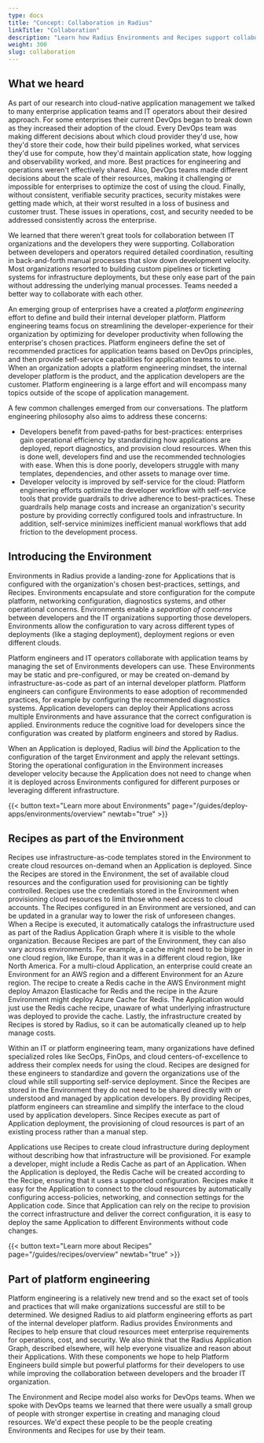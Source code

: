 ```yaml
---
type: docs
title: "Concept: Collaboration in Radius"
linkTitle: "Collaboration"
description: "Learn how Radius Environments and Recipes support collaboration between platform engineers, application developers, and IT operators."
weight: 300
slug: collaboration
---
```


## What we heard

As part of our research into cloud-native application management we talked to many enterprise application teams and IT operators about their desired approach.  For some enterprises their current DevOps began to break down as they increased their adoption of the cloud. Every DevOps team was making different decisions about which cloud provider they'd use, how they'd store their code, how their build pipelines worked, what services they'd use for compute, how they'd maintain application state, how logging and observability worked, and more. Best practices for engineering and operations weren't effectively shared. Also, DevOps teams made different decisions about the scale of their resources, making it challenging or impossible for enterprises to optimize the cost of using the cloud. Finally, without consistent, verifiable security practices, security mistakes were getting made which, at their worst resulted in a loss of business and customer trust. These issues in operations, cost, and security needed to be addressed consistently across the enterprise.

We learned that there weren't great tools for collaboration between IT organizations and the developers they were supporting. Collaboration between developers and operators required detailed coordination, resulting in back-and-forth manual processes that slow down development velocity. Most organizations resorted to building custom pipelines or ticketing systems for infrastructure deployments, but these only ease part of the pain without addressing the underlying manual processes. Teams needed a better way to collaborate with each other.

An emerging group of enterprises have a created a *platform engineering* effort to define and build their internal developer platform. Platform engineering teams focus on streamlining the developer-experience for their organization by optimizing for developer productivity when following the enterprise's chosen practices. Platform engineers define the set of recommended practices for application teams based on DevOps principles, and then provide self-service capabilities for application teams to use. When an organization adopts a platform engineering mindset, the internal developer platform is the product, and the application developers are the customer. Platform engineering is  a large effort and will encompass many topics outside of the scope of application management.

A few common challenges emerged from our conversations. The platform engineering philosophy also aims to address these concerns:

- Developers benefit from paved-paths for best-practices: enterprises gain operational efficiency by standardizing how applications are deployed, report diagnostics, and provision cloud resources. When this is done well, developers find and use the recommended technologies with ease. When this is done poorly, developers struggle with many templates, dependencies, and other assets to manage over time. 
- Developer velocity is improved by self-service for the cloud: Platform engineering efforts optimize the developer workflow with self-service tools that provide guardrails to drive adherence to best-practices. These guardrails help manage costs and increase an organization's security posture by providing correctly configured tools and infrastructure. In addition, self-service minimizes inefficient manual workflows that add friction to the development process.


## Introducing the Environment

Environments in Radius provide a landing-zone for Applications that is configured with the organization's chosen best-practices, settings, and Recipes. Environments encapsulate and store configuration for the compute platform, networking configuration, diagnostics systems, and other operational concerns. Environments enable a *separation of concerns* between developers and the IT organizations supporting those developers. Environments allow the configuration to vary across different types of deployments (like a staging deployment), deployment regions or even different clouds.

Platform engineers and IT operators collaborate with application teams by managing the set of Environments developers can use. These Environments may be static and pre-configured, or may be created on-demand by infrastructure-as-code as part of an internal developer platform. Platform engineers can configure Environments to ease adoption of recommended practices, for example by configuring the recommended diagnostics systems. Application developers can deploy their Applications across multiple Environments and have assurance that the correct configuration is applied. Environments reduce the cognitive load for developers since the configuration was created by platform engineers and stored by Radius.

When an Application is deployed, Radius will *bind* the Application to the configuration of the target Environment and apply the relevant settings. Storing the operational configuration in the Environment increases developer velocity because the Application does not need to change when it is deployed across Environments configured for different purposes or leveraging different infrastructure.

{{< button text="Learn more about Environments" page="/guides/deploy-apps/environments/overview" newtab="true" >}}

## Recipes as part of the Environment

Recipes use infrastructure-as-code templates stored in the Environment to create cloud resources on-demand when an Application is deployed. Since the Recipes are stored in the Environment, the set of available cloud resources and the configuration used for provisioning can be tightly controlled. Recipes use the credentials stored in the Environment when provisioning cloud resources to limit those who need access to cloud accounts. The Recipes configured in an Environment are versioned, and can be updated in a granular way to lower the risk of unforeseen changes. When a Recipe is executed, it automatically catalogs the infrastructure used as part of the Radius Application Graph where it is visible to the whole organization. Because Recipes are part of the Environment, they can also vary across environments. For example, a cache might need to be bigger in one cloud region, like Europe, than it was in a different cloud region, like North America. For a multi-cloud Application, an enterprise could create an Environment for an AWS region and a different Environment for an Azure region. The recipe to create a Redis cache in the AWS Environment might deploy Amazon Elasticache for Redis and the recipe in the Azure Environment might deploy Azure Cache for Redis. The Application would just use the Redis cache recipe, unaware of what underlying infrastructure was deployed to provide the cache. Lastly, the infrastructure created by Recipes is stored by Radius, so it can be automatically cleaned up to help manage costs.

Within an IT or platform engineering team, many organizations have defined specialized roles like SecOps, FinOps, and cloud centers-of-excellence to address their complex needs for using the cloud. Recipes are designed for these engineers to standardize and govern the organizations use of the cloud while still supporting self-service deployment. Since the Recipes are stored in the Environment they do not need to be shared directly with or understood and managed by application developers. By providing Recipes, platform engineers can streamline and simplify the interface to the cloud used by application developers. Since Recipes execute as part of Application deployment, the provisioning of cloud resources is part of an existing process rather than a manual step.  

Applications use Recipes to create cloud infrastructure during deployment without describing how that infrastructure will be provisioned. For example a developer, might include a Redis Cache as part of an Application. When the Application is deployed, the Redis Cache will be created according to the Recipe, ensuring that it uses a supported configuration. Recipes make it easy for the Application to connect to the cloud resources by automatically configuring access-policies, networking, and connection settings for the Application code. Since that Application can rely on the recipe to provision the correct infrastructure and deliver the correct configuration, it is easy to deploy the same Application to different Environments without code changes.

{{< button text="Learn more about Recipes" page="/guides/recipes/overview" newtab="true" >}}

## Part of platform engineering

Platform engineering is a relatively new trend and so the exact set of tools and practices that will make organizations successful are still to be determined. We designed Radius to aid platform engineering efforts as part of the internal developer platform. Radius provides Environments and Recipes to help ensure that cloud resources meet enterprise requirements for operations, cost, and security. We also think that the Radius Application Graph, described elsewhere, will help everyone visualize and reason about their Applications. With these components we hope to help Platform Engineers build simple but powerful platforms for their developers to use while improving the collaboration between developers and the broader IT organization.

The Environment and Recipe model also works for DevOps teams. When we spoke with DevOps teams we learned that there were usually a small group of people with stronger expertise in creating and managing cloud resources. We'd expect these people to be the people creating Environments and Recipes for use by their team.

